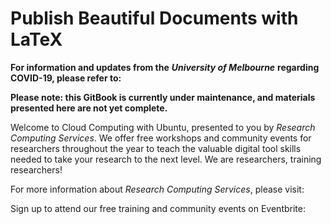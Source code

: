 # Publish Beautiful Documents with LaTeX

**For information and updates from the** _**University of Melbourne**_ **regarding COVID-19, please refer to:**

**Please note: this GitBook is currently under maintenance, and materials presented here are not yet complete.**

Welcome to Cloud Computing with Ubuntu, presented to you by _Research Computing Services_. We offer free workshops and community events for researchers throughout the year to teach the valuable digital tool skills needed to take your research to the next level. We are researchers, training researchers!

For more information about _Research Computing Services_, please visit:

Sign up to attend our free training and community events on Eventbrite:



